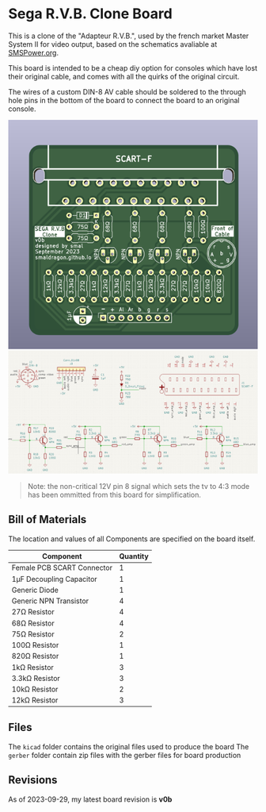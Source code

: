 # Sega R.V.B. Clone Board

This is a clone of the "Adapteur R.V.B.", used by the french market Master System II for video output, based on the schematics avaliable at [SMSPower.org](https://www.smspower.org/Development/AdapteurRVB).

This board is intended to be a cheap diy option for consoles which have lost their original cable, and comes with all the quirks of the original circuit.

The wires of a custom DIN-8 AV cable should be soldered to the through hole pins in the bottom of the board to connect the board to an original console.

![circuit board render](render.png)
![circuit schematic](circuit.png)

> Note: the non-critical 12V pin 8 signal which sets the tv to 4:3 mode has been ommitted from this board for simplification.

## Bill of Materials

The location and values of all Components are specified on the board itself.

| Component | Quantity |
|-----------|----------|
| Female PCB SCART Connector    | 1 |
| 1µF Decoupling Capacitor      | 1 |
| Generic Diode                 | 1 |
| Generic NPN Transistor        | 4 |
| 27Ω Resistor                  | 4 |
| 68Ω Resistor                  | 4 |
| 75Ω Resistor                  | 2 |
| 100Ω Resistor                 | 1 |
| 820Ω Resistor                 | 1 |
| 1kΩ Resistor                  | 3 |
| 3.3kΩ Resistor                | 3 |
| 10kΩ Resistor                 | 2 |
| 12kΩ Resistor                 | 3 |

## Files

The `kicad` folder contains the original files used to produce the board
The `gerber` folder contain zip files with the gerber files for board production

## Revisions

As of 2023-09-29, my latest board revision is **v0b**
